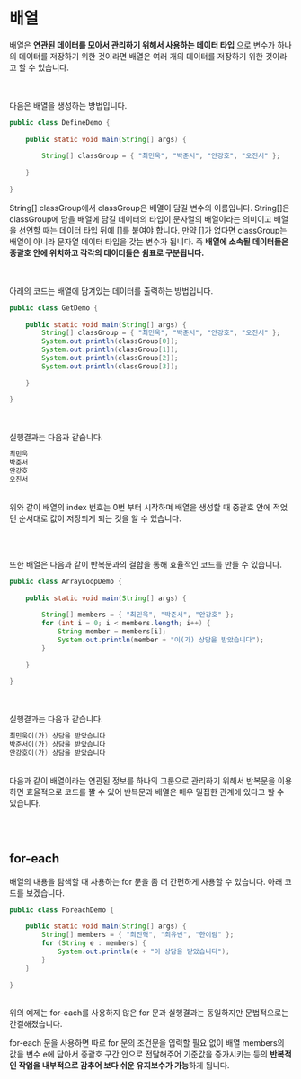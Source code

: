 # **배열**
배열은 **연관된 데이터를 모아서 관리하기 위해서 사용하는 데이터 타입** 으로 변수가 하나의 데이터를 저장하기 위한 것이라면 배열은 여러 개의 데이터를 저장하기 위한 것이라고 할 수 있습니다.  
<br><br>


다음은 배열을 생성하는 방법입니다.
```java
public class DefineDemo {
 
    public static void main(String[] args) {
 
        String[] classGroup = { "최민욱", "박준서", "안강호", "오진서" };
 
    }
 
}
```
String[] classGroup에서 classGroup은 배열이 담길 변수의 이름입니다. String[]은 classGroup에 담을 배열에 담길 데이터의 타입이 문자열의 배열이라는 의미이고 배열을 선언할 때는 데이터 타입 뒤에 []를 붙여야 합니다. 만약 []가 없다면 classGroup는 배열이 아니라 문자열 데이터 타입을 갖는 변수가 됩니다. 즉 **배열에 소속될 데이터들은 중괄호 안에 위치하고 각각의 데이터들은 쉼표로 구분됩니다.**  


<br><br>
아래의 코드는 배열에 담겨있는 데이터를 출력하는 방법입니다.
```java
public class GetDemo {
 
    public static void main(String[] args) {
        String[] classGroup = { "최민욱", "박준서", "안강호", "오진서" };
        System.out.println(classGroup[0]);
        System.out.println(classGroup[1]);
        System.out.println(classGroup[2]);
        System.out.println(classGroup[3]);
 
    }
 
}
```
<br><br>
실행결과는 다음과 같습니다.
```java
최민욱
박준서
안강호
오진서
```
<br>
위와 같이 배열의 index 번호는 0번 부터 시작하며 배열을 생성할 때 중괄호 안에 적었던 순서대로 값이 저장되게 되는 것을 알 수 있습니다.

<br><br>

또한 배열은 다음과 같이 반복문과의 결합을 통해 효율적인 코드를 만들 수 있습니다.
```java
public class ArrayLoopDemo {
 
    public static void main(String[] args) {
 
        String[] members = { "최민욱", "박준서", "안강호" };
        for (int i = 0; i < members.length; i++) {
            String member = members[i];
            System.out.println(member + "이(가) 상담을 받았습니다");
        }
 
    }
 
}
```

<br><br>
실행결과는 다음과 같습니다.
```java
최민욱이(가) 상담을 받았습니다
박준서이(가) 상담을 받았습니다
안강호이(가) 상담을 받았습니다
```

<br>
다음과 같이 배열이라는 연관된 정보를 하나의 그룹으로 관리하기 위해서 반복문을 이용하면 효율적으로 코드를 짤 수 있어 반복문과 배열은 매우 밀접한 관계에 있다고 할 수 있습니다.

<br><br>

## **for-each**
배열의 내용을 탐색할 때 사용하는 for 문을 좀 더 간편하게 사용할 수 있습니다. 아래 코드를 보겠습니다.

```java
public class ForeachDemo {
 
    public static void main(String[] args) {
        String[] members = { "최진혁", "최유빈", "한이람" };
        for (String e : members) {
            System.out.println(e + "이 상담을 받았습니다");
        }
    }
 
}
``` 
<br>
위의 예제는 for-each를 사용하지 않은 for 문과 실행결과는 동일하지만 문법적으로는 간결해졌습니다.

<br>

for-each 문을 사용하면 따로 for 문의 조건문을 입력할 필요 없이 배열 members의 값을 변수 e에 담아서 중괄호 구간 안으로 전달해주어 기준값을 증가시키는 등의 **반복적인 작업을 내부적으로 감추어 보다 쉬운 유지보수가 가능**하게 됩니다.